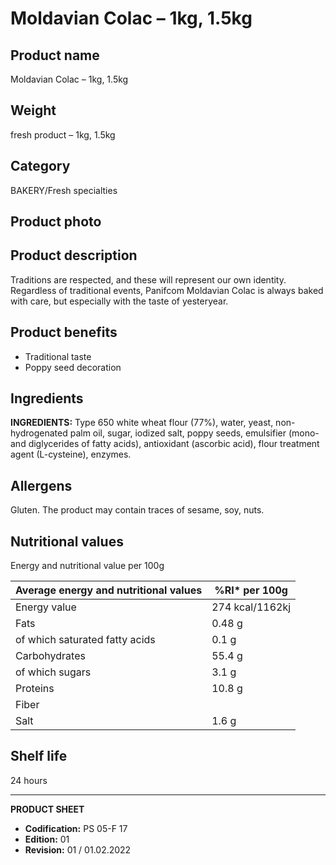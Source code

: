 # Moldavian Colac – 1kg, 1.5kg

## Product name
Moldavian Colac – 1kg, 1.5kg

## Weight
fresh product – 1kg, 1.5kg

## Category
BAKERY/Fresh specialties

## Product photo

## Product description
Traditions are respected, and these will represent our own identity. Regardless of traditional events, Panifcom Moldavian Colac is always baked with care, but especially with the taste of yesteryear.

## Product benefits
- Traditional taste
- Poppy seed decoration

## Ingredients
**INGREDIENTS:** Type 650 white wheat flour (77%), water, yeast, non-hydrogenated palm oil, sugar, iodized salt, poppy seeds, emulsifier (mono- and diglycerides of fatty acids), antioxidant (ascorbic acid), flour treatment agent (L-cysteine), enzymes.

## Allergens
Gluten. The product may contain traces of sesame, soy, nuts.


## Nutritional values
Energy and nutritional value per 100g

| Average energy and nutritional values | %RI* per 100g |
|-----------------------------------------|-------------------|
| Energy value                            | 274 kcal/1162kj  | 13.7             |
| Fats                                    | 0.48 g           | 1.4              |
| of which saturated fatty acids          | 0.1 g            | 2.4              |
| Carbohydrates                           | 55.4 g           | 21.3             |
| of which sugars                         | 3.1 g            | 3.4              |
| Proteins                                | 10.8 g           |                  |
| Fiber                                   |                 |                  |
| Salt                                    | 1.6 g            | 26.2             |


## Shelf life
24 hours

---
**PRODUCT SHEET**
- **Codification:** PS 05-F 17
- **Edition:** 01
- **Revision:** 01 / 01.02.2022
